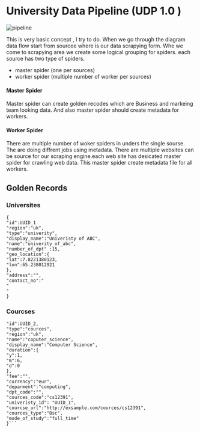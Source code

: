 # University Data Pipeline (UDP 1.0 )

![pipeline](https://raw.githubusercontent.com/IsuraNimalasri/university/master/Pipeline.jpg?token=ACEWOAQW7ZDZ6G2JQPO3G5S6GHBLU)

This is very basic concept , I try to do. When we go through the diagram data flow start from sourcee where is our data scrapying form. Whe we come to scrapying area we create some logical grouping for spiders. each source has two type of spiders. 

- master spider (one per sources)
- worker spider (multiple number of worker per sources)

#### Master Spider 
Master spider can create golden recodes which are Business and markeing team looking data. And also master spider should create metadata for workers.

#### Worker Spider 
There are multiple number of woker spiders in unders the single sourse. The are doing diffrent jobs using metadata.
There are multiple websites can be source for our scraping engine.each web site has desicated master spider for crawling web data.
This master spider create metadata file for all workers. 


## Golden Records 

### Universites 

```
{
"id":UUID_1
"region":"uk",
"type":"univerity",
"display_name":"Univeristy of ABC",
"name":"univerity_of_abc",
"number_of_dpt" :15,
"geo_location":{
"lat":7.8221380123,
"lon":65.238012921
},
"address":"",
"contact_no":"
"
"
}
```

### Courcses

```{
"id":UUID_2,
"type":"cources",
"region":"uk",
"name":"coputer_science",
"display_name":"Computer Science",
"duration":{  
"y":1,
"m":6,
"d":0
},
"fee":"",
"currency":"eur",
"deparment":"computing",
"dpt_code":"",
"cources_code":"cs12391",
"univeristy_id": "UUID_1",
"courcse_url":"http://exsample.com/cources/cs12391",
"cources_type":"Bsc",
"mode_of_study":"full_time"
}```







